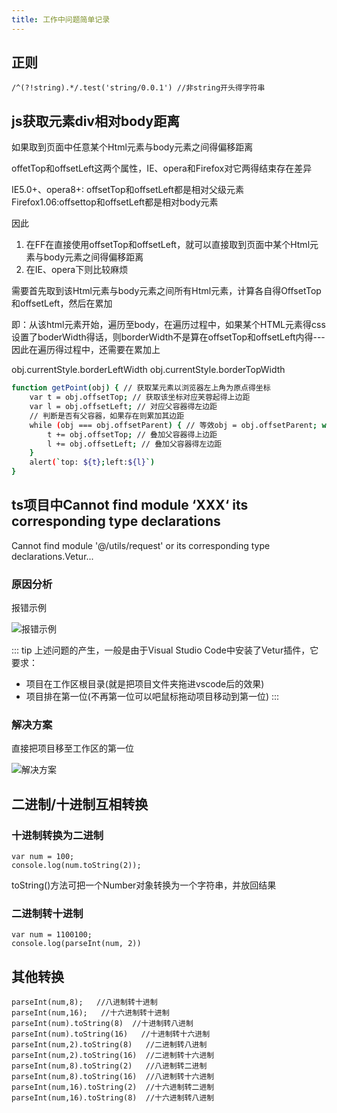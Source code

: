 ```yaml
---
title: 工作中问题简单记录
---
```



## 正则

```
/^(?!string).*/.test('string/0.0.1') //非string开头得字符串
```

## js获取元素div相对body距离

如果取到页面中任意某个Html元素与body元素之间得偏移距离

offetTop和offsetLeft这两个属性，IE、opera和Firefox对它两得结束存在差异

IE5.0+、opera8+: offsetTop和offsetLeft都是相对父级元素
Firefox1.06:offsettop和offsetLeft都是相对body元素

因此
1. 在FF在直接使用offsetTop和offsetLeft，就可以直接取到页面中某个Html元素与body元素之间得偏移距离
2. 在IE、opera下则比较麻烦

需要首先取到该Html元素与body元素之间所有Html元素，计算各自得OffsetTop和offsetLeft，然后在累加

即：从该html元素开始，遍历至body，在遍历过程中，如果某个HTML元素得css设置了boderWidth得话，则borderWidth不是算在offsetTop和offsetLeft内得---因此在遍历得过程中，还需要在累加上

obj.currentStyle.borderLeftWidth obj.currentStyle.borderTopWidth

```bash
function getPoint(obj) { // 获取某元素以浏览器左上角为原点得坐标
	var t = obj.offsetTop; // 获取该坐标对应芙蓉起得上边距
    var l = obj.offsetLeft; // 对应父容器得左边距
    // 判断是否有父容器，如果存在则累加其边距
    while (obj === obj.offsetParent) { // 等效obj = obj.offsetParent; while(obj != undefined)
    	t += obj.offsetTop; // 叠加父容器得上边距
        l += obj.offsetLeft; // 叠加父容器得左边距
    }
    alert(`top: ${t};left:${l}`)
}

```

## ts项目中Cannot find module ‘XXX‘ its corresponding type declarations

Cannot find module '@/utils/request' or its corresponding type declarations.Vetur...

### 原因分析
报错示例

<img :src="$withBase('/images/2021021809232546.png')" alt="报错示例">

::: tip
上述问题的产生，一般是由于Visual Studio Code中安装了Vetur插件，它要求：

+ 项目在工作区根目录(就是把项目文件夹拖进vscode后的效果)
+ 项目排在第一位(不再第一位可以吧鼠标拖动项目移动到第一位)
:::

### 解决方案

直接把项目移至工作区的第一位

<img :src="$withBase('/images/20210219091528898.png')" alt="解决方案">


## 二进制/十进制互相转换

### 十进制转换为二进制

```
var num = 100;
console.log(num.toString(2));
```

toString()方法可把一个Number对象转换为一个字符串，并放回结果

### 二进制转十进制

```
var num = 1100100;
console.log(parseInt(num, 2))
```

## 其他转换

```
parseInt(num,8);   //八进制转十进制
parseInt(num,16);   //十六进制转十进制
parseInt(num).toString(8)  //十进制转八进制
parseInt(num).toString(16)   //十进制转十六进制
parseInt(num,2).toString(8)   //二进制转八进制
parseInt(num,2).toString(16)  //二进制转十六进制
parseInt(num,8).toString(2)   //八进制转二进制
parseInt(num,8).toString(16)  //八进制转十六进制
parseInt(num,16).toString(2)  //十六进制转二进制
parseInt(num,16).toString(8)  //十六进制转八进制
```